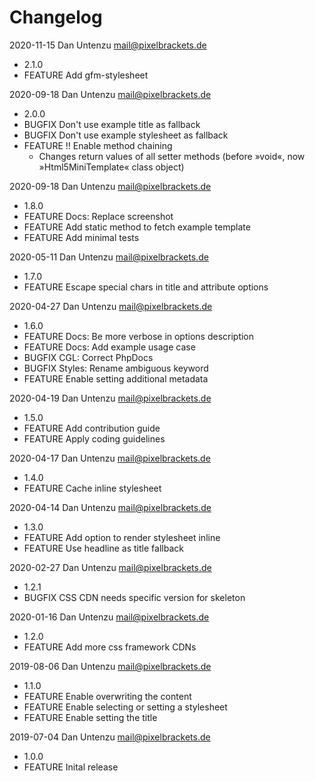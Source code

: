 # Changelog

2020-11-15 Dan Untenzu <mail@pixelbrackets.de>

  * 2.1.0
  * FEATURE Add gfm-stylesheet

2020-09-18 Dan Untenzu <mail@pixelbrackets.de>

  * 2.0.0
  * BUGFIX Don't use example title as fallback
  * BUGFIX Don't use example stylesheet as fallback
  * FEATURE !! Enable method chaining
    * Changes return values of all setter methods
      (before »void«, now »Html5MiniTemplate« class object)

2020-09-18 Dan Untenzu <mail@pixelbrackets.de>

  * 1.8.0
  * FEATURE Docs: Replace screenshot
  * FEATURE Add static method to fetch example template
  * FEATURE Add minimal tests

2020-05-11 Dan Untenzu <mail@pixelbrackets.de>

  * 1.7.0
  * FEATURE Escape special chars in title and attribute options

2020-04-27 Dan Untenzu <mail@pixelbrackets.de>

  * 1.6.0
  * FEATURE Docs: Be more verbose in options description
  * FEATURE Docs: Add example usage case
  * BUGFIX CGL: Correct PhpDocs
  * BUGFIX Styles: Rename ambiguous keyword
  * FEATURE Enable setting additional metadata

2020-04-19 Dan Untenzu <mail@pixelbrackets.de>

  * 1.5.0
  * FEATURE Add contribution guide
  * FEATURE Apply coding guidelines

2020-04-17 Dan Untenzu <mail@pixelbrackets.de>

  * 1.4.0
  * FEATURE Cache inline stylesheet

2020-04-14 Dan Untenzu <mail@pixelbrackets.de>

  * 1.3.0
  * FEATURE Add option to render stylesheet inline
  * FEATURE Use headline as title fallback

2020-02-27 Dan Untenzu <mail@pixelbrackets.de>

  * 1.2.1
  * BUGFIX CSS CDN needs specific version for skeleton

2020-01-16 Dan Untenzu <mail@pixelbrackets.de>

  * 1.2.0
  * FEATURE Add more css framework CDNs

2019-08-06 Dan Untenzu <mail@pixelbrackets.de>

  * 1.1.0
  * FEATURE Enable overwriting the content
  * FEATURE Enable selecting or setting a stylesheet
  * FEATURE Enable setting the title

2019-07-04 Dan Untenzu <mail@pixelbrackets.de>

  * 1.0.0
  * FEATURE Inital release
